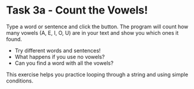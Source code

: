 # Task 3a - Count the Vowels!

Type a word or sentence and click the button. The program will count how many vowels (A, E, I, O, U) are in your text and show you which ones it found.

- Try different words and sentences!
- What happens if you use no vowels?
- Can you find a word with all the vowels?

This exercise helps you practice looping through a string and using simple conditions.
